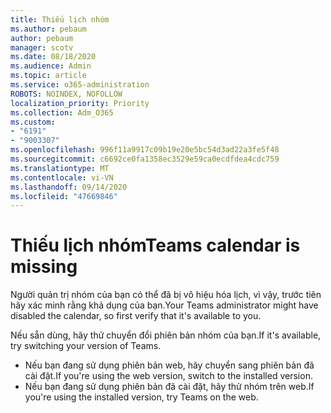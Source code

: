```yaml
---
title: Thiếu lịch nhóm
ms.author: pebaum
author: pebaum
manager: scotv
ms.date: 08/18/2020
ms.audience: Admin
ms.topic: article
ms.service: o365-administration
ROBOTS: NOINDEX, NOFOLLOW
localization_priority: Priority
ms.collection: Adm_O365
ms.custom:
- "6191"
- "9003307"
ms.openlocfilehash: 996f11a9917c09b19e20e5bc54d3ad22a3fe5f48
ms.sourcegitcommit: c6692ce0fa1358ec3529e59ca0ecdfdea4cdc759
ms.translationtype: MT
ms.contentlocale: vi-VN
ms.lasthandoff: 09/14/2020
ms.locfileid: "47669846"
---
```

# <a name="teams-calendar-is-missing"></a><span data-ttu-id="2d175-102">Thiếu lịch nhóm</span><span class="sxs-lookup"><span data-stu-id="2d175-102">Teams calendar is missing</span></span>

<span data-ttu-id="2d175-103">Người quản trị nhóm của bạn có thể đã bị vô hiệu hóa lịch, vì vậy, trước tiên hãy xác minh rằng khả dụng của bạn.</span><span class="sxs-lookup"><span data-stu-id="2d175-103">Your Teams administrator might have disabled the calendar, so first verify that it's available to you.</span></span>

<span data-ttu-id="2d175-104">Nếu sẵn dùng, hãy thử chuyển đổi phiên bản nhóm của bạn.</span><span class="sxs-lookup"><span data-stu-id="2d175-104">If it's available, try switching your version of Teams.</span></span>

- <span data-ttu-id="2d175-105">Nếu bạn đang sử dụng phiên bản web, hãy chuyển sang phiên bản đã cài đặt.</span><span class="sxs-lookup"><span data-stu-id="2d175-105">If you're using the web version, switch to the installed version.</span></span>
- <span data-ttu-id="2d175-106">Nếu bạn đang sử dụng phiên bản đã cài đặt, hãy thử nhóm trên web.</span><span class="sxs-lookup"><span data-stu-id="2d175-106">If you're using the installed version, try Teams on the web.</span></span>